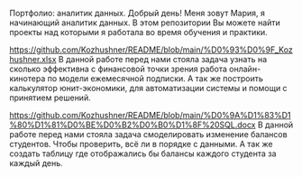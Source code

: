 Портфолио: аналитик данных.
Добрый день! Меня зовут Мария, я начинающий аналитик данных. В этом репозитории Вы можете найти проекты над которыми я работала во время обучения и практики. 

https://github.com/Kozhushner/README/blob/main/%D0%93%D0%9F_Kozhushner.xlsx
В данной работе перед нами стояла задача узнать на сколько эффективна с финансовой точки зрения работа онлайн-кинотера по модели ежемесячной подписки. А так же построить калькулятор юнит-экономики, для автоматизации системы и помощи с принятием решений.

https://github.com/Kozhushner/README/blob/main/%D0%9A%D1%83%D1%80%D1%81%D0%BE%D0%B2%D0%B0%D1%8F%20SQL.docx
В данной работе перед нами стояла задача смоделировать изменение балансов студентов. Чтобы проверить, всё ли в порядке с данными. А так же создать таблицу где отображались бы балансы каждого студента за каждый день. 
